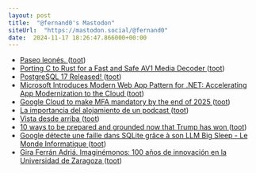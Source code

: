 ```yaml
---
layout: post
title:  "@fernand0's Mastodon"
siteUrl:  "https://mastodon.social/@fernand0"
date:  2024-11-17 18:26:47.866000+00:00
---
```

*  [Paseo leonés. ](https://avecesunafoto.wordpress.com/2024/11/17/paseo-leones) ([toot](https://mastodon.social/@fernand0/113499701763313566))
*  [Porting C to Rust for a Fast and Safe AV1 Media Decoder ](https://www.memorysafety.org/blog/porting-c-to-rust-for-av1) ([toot](https://mastodon.social/@fernand0/113499624755422387))
*  [PostgreSQL 17 Released! ](https://www.postgresql.org/about/news/postgresql-17-released-2936) ([toot](https://mastodon.social/@fernand0/113499400288305547))
*  [Microsoft Introduces Modern Web App Pattern for .NET: Accelerating App Modernization to the Cloud ](https://www.infoq.com/news/2024/11/modern-web-app-dotnet) ([toot](https://mastodon.social/@fernand0/113499223041741004))
*  [Google Cloud to make MFA mandatory by the end of 2025 ](http://bleepingcomputer.com/news/security/google-cloud-to-make-mfa-mandatory-by-the-end-of-202) ([toot](https://mastodon.social/@fernand0/113498967710603644))
*  [La importancia del alojamiento de un podcast ](https://comunicandopodcast.es/2024/11/04/la-importancia-del-alojamiento-de-un-podcast) ([toot](https://mastodon.social/@fernand0/113498227017710217))
*  [Vista desde arriba ](https://www.flickr.com/photos/fernand0/54123212065) ([toot](https://mastodon.social/@fernand0/113498212978821339))
*  [10 ways to be prepared and grounded now that Trump has won ](https://wagingnonviolence.org/2024/11/10-things-to-do-if-trump-wins) ([toot](https://mastodon.social/@fernand0/113498031881467394))
*  [Google détecte une faille dans SQLite grâce à son LLM Big Sleep - Le Monde Informatique ](https://www.lemondeinformatique.fr/actualites/lire-google-detecte-une-faille-dans-sqlite-grace-a-son-llm-big-sleep-95184.htm) ([toot](https://mastodon.social/@fernand0/113497855992387624))
*  [Gira Ferrán Adriá. Imaginémonos: 100 años de innovación en la Universidad de Zaragoza ](https://www.unizar.es/actualidad/vernoticia_ng.php?id=8617) ([toot](https://mastodon.social/@fernand0/113497490231395889))
